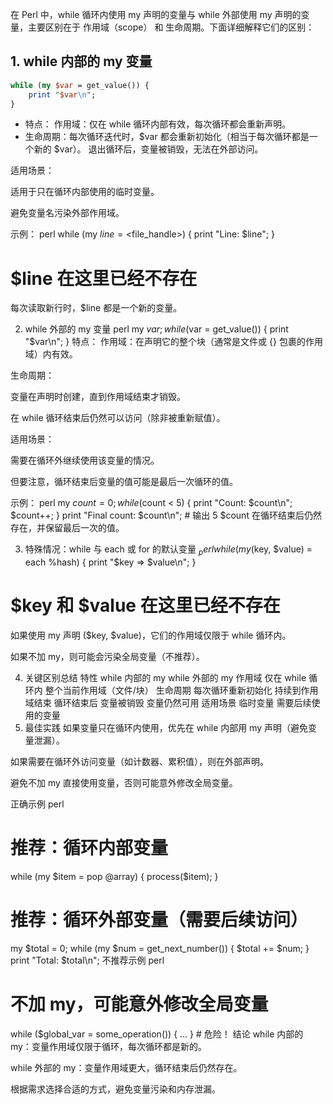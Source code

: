在 Perl 中，while 循环内使用 my 声明的变量与 while 外部使用 my 声明的变量，主要区别在于 作用域（scope） 和 生命周期。下面详细解释它们的区别：

## 1. while 内部的 my 变量
``` perl
while (my $var = get_value()) {
    print "$var\n";
}
```
- 特点： 作用域：仅在 while 循环内部有效，每次循环都会重新声明。
- 生命周期：每次循环迭代时，$var 都会重新初始化（相当于每次循环都是一个新的 $var）。
退出循环后，变量被销毁，无法在外部访问。

适用场景：

适用于只在循环内部使用的临时变量。

避免变量名污染外部作用域。

示例：
perl
while (my $line = <$file_handle>) {
    print "Line: $line";
}
# $line 在这里已经不存在
每次读取新行时，$line 都是一个新的变量。

2. while 外部的 my 变量
perl
my $var;
while ($var = get_value()) {
    print "$var\n";
}
特点：
作用域：在声明它的整个块（通常是文件或 {} 包裹的作用域）内有效。

生命周期：

变量在声明时创建，直到作用域结束才销毁。

在 while 循环结束后仍然可以访问（除非被重新赋值）。

适用场景：

需要在循环外继续使用该变量的情况。

但要注意，循环结束后变量的值可能是最后一次循环的值。

示例：
perl
my $count = 0;
while ($count < 5) {
    print "Count: $count\n";
    $count++;
}
print "Final count: $count\n";  # 输出 5
$count 在循环结束后仍然存在，并保留最后一次的值。

3. 特殊情况：while 与 each 或 for 的默认变量 $_
perl
while (my ($key, $value) = each %hash) {
    print "$key => $value\n";
}
# $key 和 $value 在这里已经不存在
如果使用 my 声明 ($key, $value)，它们的作用域仅限于 while 循环内。

如果不加 my，则可能会污染全局变量（不推荐）。

4. 关键区别总结
特性	while 内部的 my	while 外部的 my
作用域	仅在 while 循环内	整个当前作用域（文件/块）
生命周期	每次循环重新初始化	持续到作用域结束
循环结束后	变量被销毁	变量仍然可用
适用场景	临时变量	需要后续使用的变量
5. 最佳实践
如果变量只在循环内使用，优先在 while 内部用 my 声明（避免变量泄漏）。

如果需要在循环外访问变量（如计数器、累积值），则在外部声明。

避免不加 my 直接使用变量，否则可能意外修改全局变量。

正确示例
perl
# 推荐：循环内部变量
while (my $item = pop @array) {
    process($item);
}

# 推荐：循环外部变量（需要后续访问）
my $total = 0;
while (my $num = get_next_number()) {
    $total += $num;
}
print "Total: $total\n";
不推荐示例
perl
# 不加 my，可能意外修改全局变量
while ($global_var = some_operation()) { ... }  # 危险！
结论
while 内部的 my：变量作用域仅限于循环，每次循环都是新的。

while 外部的 my：变量作用域更大，循环结束后仍然存在。

根据需求选择合适的方式，避免变量污染和内存泄漏。
